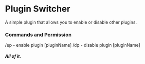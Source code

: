 # Plugin Switcher
A simple plugin that allows you to enable or disable other plugins.
### Commands and Permission
/ep - enable plugin [pluginName]
/dp - disable plugin [pluginName]

##### All of it.
